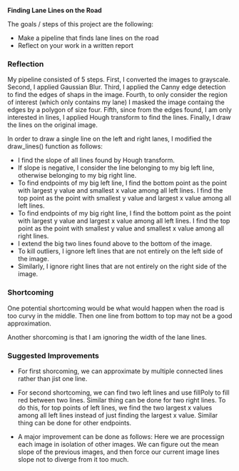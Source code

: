 **Finding Lane Lines on the Road**

The goals / steps of this project are the following:
* Make a pipeline that finds lane lines on the road
* Reflect on your work in a written report


### Reflection

My pipeline consisted of 5 steps. First, I converted the images to grayscale. Second, I applied Gaussian Blur. Third, I applied the Canny edge detection to find the edges of shaps in the image. Fourth, to only consider the region of interest (which only contains my lane) I masked the image containg the edges by a polygon of size four. Fifth, since from the edges found, I am only interested in lines, I applied Hough transform to find the lines. Finally, I draw the lines on the original image.

In order to draw a single line on the left and right lanes, I modified the draw_lines() function as follows:

* I find the slope of all lines found by Hough transform.
* If slope is negative, I consider the line belonging to my big left line, otherwise belonging to my big right line.
* To find endpoints of my big left line, I find the bottom point as the point with largest y value and smallest x value among all left lines. I find the top point as the point with smallest y value and largest x value among all left lines.
* To find endpoints of my big right line, I find the bottom point as the point with largest y value and largest x value among all left lines. I find the top point as the point with smallest y value and smallest x value among all right lines.
* I extend the big two lines found above to the bottom of the image.
* To kill outliers, I ignore left lines that are not entirely on the left side of the image.
* Similarly, I ignore right lines that are not entirely on the right side of the image.


### Shortcoming


One potential shortcoming would be what would happen when the road is too curvy in the middle. Then one line from bottom to top may not be a good approximation.

Another shorcoming is that I am ignoring the width of the lane lines.


### Suggested Improvements

* For first shorcoming, we can approximate by multiple connected lines rather than jist one line.

* For second shortcoming, we can find two left lines and use fillPoly to fill red between two lines. Similar thing can be done for two right lines. To do this, for top points of left lines, we find the two largest x values among all left lines instead of just finding the largest x value. Similar thing can be done for other endpoints.

* A major improvement can be done as follows: Here we are processign each image in isolation of other images. We can figure out the mean slope of the previous images, and then force our current image lines slope not to diverge from it too much.
